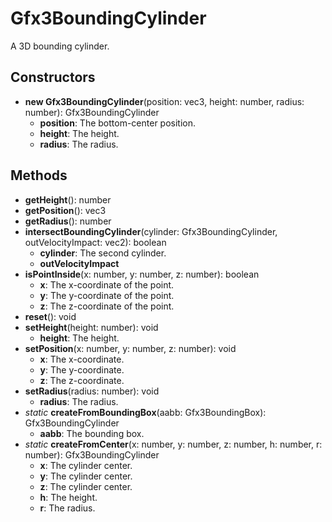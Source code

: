 # Gfx3BoundingCylinder

A 3D bounding cylinder.
## Constructors
* **new Gfx3BoundingCylinder**(position: vec3, height: number, radius: number): Gfx3BoundingCylinder   
  * **position**: The bottom-center position.
  * **height**: The height.
  * **radius**: The radius.
## Methods
* **getHeight**(): number   
* **getPosition**(): vec3   
* **getRadius**(): number   
* **intersectBoundingCylinder**(cylinder: Gfx3BoundingCylinder, outVelocityImpact: vec2): boolean   
  * **cylinder**: The second cylinder.
  * **outVelocityImpact**
* **isPointInside**(x: number, y: number, z: number): boolean   
  * **x**: The x-coordinate of the point.
  * **y**: The y-coordinate of the point.
  * **z**: The z-coordinate of the point.
* **reset**(): void   
* **setHeight**(height: number): void   
  * **height**: The height.
* **setPosition**(x: number, y: number, z: number): void   
  * **x**: The x-coordinate.
  * **y**: The y-coordinate.
  * **z**: The z-coordinate.
* **setRadius**(radius: number): void   
  * **radius**: The radius.
* *static* **createFromBoundingBox**(aabb: Gfx3BoundingBox): Gfx3BoundingCylinder   
  * **aabb**: The bounding box.
* *static* **createFromCenter**(x: number, y: number, z: number, h: number, r: number): Gfx3BoundingCylinder   
  * **x**: The cylinder center.
  * **y**: The cylinder center.
  * **z**: The cylinder center.
  * **h**: The height.
  * **r**: The radius.
